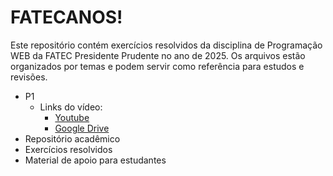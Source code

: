 # FATECANOS!

Este repositório contém exercícios resolvidos da disciplina de Programação WEB da FATEC Presidente Prudente no ano de 2025. Os arquivos estão organizados por temas e podem servir como referência para estudos e revisões.

- P1
    - Links do vídeo: 
        - [Youtube](https://youtu.be/Q4yZFVpAYSE)
        - [Google Drive](https://drive.google.com/file/d/1sLSA8W1o7OqqBoW7LWpaDvTrKzXz_GQs/view?usp=drive_link)
- Repositório acadêmico
- Exercícios resolvidos
- Material de apoio para estudantes
